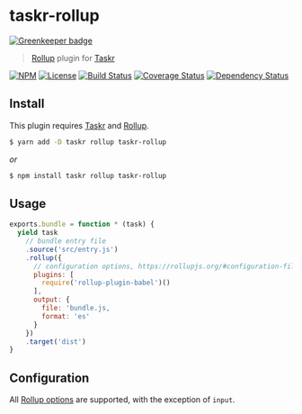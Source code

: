 # taskr-rollup

[![Greenkeeper badge](https://badges.greenkeeper.io/caseyWebb/taskr-rollup.svg)](https://greenkeeper.io/)
> [Rollup][] plugin for [Taskr][]

[![NPM][npm-shield]][npm]
[![License][license-shield]][license]
[![Build Status][travis-ci-shield]][travis-ci]
[![Coverage Status][codecov-shield]][codecov]
[![Dependency Status][david-dm-shield]][david-dm]


## Install

This plugin requires [Taskr][] and [Rollup][].

```bash
$ yarn add -D taskr rollup taskr-rollup
```
*or*
```bash
$ npm install taskr rollup taskr-rollup
```

## Usage

```js
exports.bundle = function * (task) {
  yield task
    // bundle entry file
    .source('src/entry.js')
    .rollup({
      // configuration options, https://rollupjs.org/#configuration-files
      plugins: [
        require('rollup-plugin-babel')()
      ],
      output: {
        file: 'bundle.js,
        format: 'es'
      }
    })
    .target('dist')
}
```

## Configuration

All [Rollup options][Rollup-options] are supported, with the exception of `input`.

[Taskr]: https://github.com/lukeed/taskr

[Rollup]: https://github.com/rollup/rollup
[Rollup-options]: https://rollupjs.org/#configuration-files

[npm]: https://npmjs.com/package/taskr-rollup
[npm-shield]: https://img.shields.io/npm/v/taskr-rollup.svg

[license]: ./LICENSE
[license-shield]: https://img.shields.io/npm/l/taskr-rollup.svg

[travis-ci]: https://travis-ci.org/caseyWebb/taskr-rollup/
[travis-ci-shield]: https://img.shields.io/travis/caseyWebb/taskr-rollup/master.svg

[codecov]: https://codecov.io/gh/caseyWebb/taskr-rollup
[codecov-shield]: https://img.shields.io/codecov/c/github/caseyWebb/taskr-rollup.svg

[david-dm]: https://david-dm.org/caseyWebb/taskr-rollup#type=peer
[david-dm-shield]: https://img.shields.io/david/peer/caseyWebb/taskr-rollup.svg